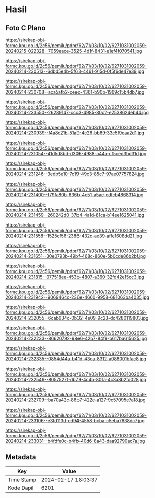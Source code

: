 # Hasil

## Foto C Plano

https://sirekap-obj-formc.kpu.go.id/2c56/pemilu/pdpr/62/71/03/10/02/6271031002059-20240215-022328--7059eace-3525-4d1f-8431-e1ef4f070541.jpg

https://sirekap-obj-formc.kpu.go.id/2c56/pemilu/pdpr/62/71/03/10/02/6271031002059-20240214-230513--6dbd5e4b-5f63-4461-915d-0f5f6de47e39.jpg

https://sirekap-obj-formc.kpu.go.id/2c56/pemilu/pdpr/62/71/03/10/02/6271031002059-20240214-230708--aca5afb2-ceec-4361-b90b-1969c15b4db7.jpg

https://sirekap-obj-formc.kpu.go.id/2c56/pemilu/pdpr/62/71/03/10/02/6271031002059-20240214-233550--26289147-ccc3-4985-80c2-e2538624eb44.jpg

https://sirekap-obj-formc.kpu.go.id/2c56/pemilu/pdpr/62/71/03/10/02/6271031002059-20240214-230939--f4a8c21b-51a9-4c26-bb69-33c5f9eaa2d1.jpg

https://sirekap-obj-formc.kpu.go.id/2c56/pemilu/pdpr/62/71/03/10/02/6271031002059-20240214-231054--41d5d8bd-d306-4988-a44a-cf5ced3bd31d.jpg

https://sirekap-obj-formc.kpu.go.id/2c56/pemilu/pdpr/62/71/03/10/02/6271031002059-20240214-231246--3edb5e10-7c19-49c3-85c7-97ae07757824.jpg

https://sirekap-obj-formc.kpu.go.id/2c56/pemilu/pdpr/62/71/03/10/02/6271031002059-20240214-231400--f79fa80b-636b-4c51-a5ae-cdfcb4868314.jpg

https://sirekap-obj-formc.kpu.go.id/2c56/pemilu/pdpr/62/71/03/10/02/6271031002059-20240214-231459--260242d0-37b4-4a1d-81ca-b14ee1625041.jpg

https://sirekap-obj-formc.kpu.go.id/2c56/pemilu/pdpr/62/71/03/10/02/6271031002059-20240214-231558--1525cf56-2386-432c-ae39-affe1608dd21.jpg

https://sirekap-obj-formc.kpu.go.id/2c56/pemilu/pdpr/62/71/03/10/02/6271031002059-20240214-231651--30e0793b-49bf-468c-860e-5b0cde86b2bf.jpg

https://sirekap-obj-formc.kpu.go.id/2c56/pemilu/pdpr/62/71/03/10/02/6271031002059-20240214-231815--077518ee-453b-4807-a360-32fd42e15cc3.jpg

https://sirekap-obj-formc.kpu.go.id/2c56/pemilu/pdpr/62/71/03/10/02/6271031002059-20240214-231942--9069464c-236e-4660-9958-681063ba4035.jpg

https://sirekap-obj-formc.kpu.go.id/2c56/pemilu/pdpr/62/71/03/10/02/6271031002059-20240214-232055--6cab634c-0b32-4e09-9c23-dc4280119803.jpg

https://sirekap-obj-formc.kpu.go.id/2c56/pemilu/pdpr/62/71/03/10/02/6271031002059-20240214-232233--86620792-98e6-42b7-84f9-b617ba615625.jpg

https://sirekap-obj-formc.kpu.go.id/2c56/pemilu/pdpr/62/71/03/10/02/6271031002059-20240214-232335--0854d44a-b41d-43ca-8312-a088001bfac8.jpg

https://sirekap-obj-formc.kpu.go.id/2c56/pemilu/pdpr/62/71/03/10/02/6271031002059-20240214-232549--8057527f-db79-4c4b-801a-4c3a8b2fd028.jpg

https://sirekap-obj-formc.kpu.go.id/2c56/pemilu/pdpr/62/71/03/10/02/6271031002059-20240214-232709--ba70a42c-86b7-422e-a127-9c57095e7a18.jpg

https://sirekap-obj-formc.kpu.go.id/2c56/pemilu/pdpr/62/71/03/10/02/6271031002059-20240214-233106--e3fd113d-ed94-4558-bcba-c5eba7638dc7.jpg

https://sirekap-obj-formc.kpu.go.id/2c56/pemilu/pdpr/62/71/03/10/02/6271031002059-20240214-233031--b4fdfe0c-b4fb-40d6-8a43-daa92790ac7a.jpg


## Metadata

| Key        | Value               |
| ---------- | ------------------- |
| Time Stamp | 2024-02-17 18:03:37 |
| Kode Dapil | 6201                |



